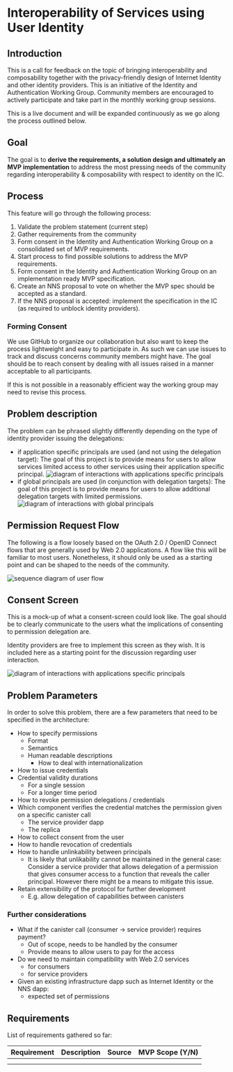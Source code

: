 # Interoperability of Services using User Identity

## Introduction
This is a call for feedback on the topic of bringing interoperability and composability together with the privacy-friendly design of Internet Identity and other identity providers. This is an initiative of the Identity and Authentication Working Group. Community members are encouraged to actively participate and take part in the monthly working group sessions.

This is a live document and will be expanded continuously as we go along the process outlined below.


## Goal
The goal is to **derive the requirements, a solution design and ultimately an MVP implementation** to address the most pressing needs of the community regarding interoperability & composability with respect to identity on the IC.


## Process
This feature will go through the following process:
1. Validate the problem statement (current step)
2. Gather requirements from the community
3. Form consent in the Identity and Authentication Working Group on a consolidated set of MVP requirements.
4. Start process to find possible solutions to address the MVP requirements.
5. Form consent in the Identity and Authentication Working Group on an implementation ready MVP specification.
6. Create an NNS proposal to vote on whether the MVP spec should be accepted as a standard.
7. If the NNS proposal is accepted: implement the specification in the IC (as required to unblock identity providers).

### Forming Consent
We use GitHub to organize our collaboration but also want to keep the process lightweight and easy to participate in. As such we can use issues to track and discuss concerns community members might have. The goal should be to reach consent by dealing with all issues raised in a manner acceptable to all participants.

If this is not possible in a reasonably efficient way the working group may need to revise this process.

## Problem description

The problem can be phrased slightly differently depending on the type of identity provider issuing the delegations:
* if application specific principals are used (and not using the delegation target): The goal of this project is to provide means for users to allow services limited access to other services using their application specific principal. ![diagram of interactions with applications specific principals](../diagrams/interop_app_specific_principal.png)
* if global principals are used (in conjunction with delegation targets): The goal of this project is to provide means for users to allow additional delegation targets with limited permissions. ![diagram of interactions with global principals](../diagrams/interop_global_principal.png)


## Permission Request Flow

The following is a flow loosely based on the OAuth 2.0 / OpenID Connect flows that are generally used by Web 2.0 applications. A flow like this will be familiar to most users.
Nonetheless, it should only be used as a starting point and can be shaped to the needs of the community.

![sequence diagram of user flow](../diagrams/interop_seq_diagram.svg)

## Consent Screen
This is a mock-up of what a consent-screen could look like. The goal should be to clearly communicate to the users what the implications of consenting to permission delegation are.

Identity providers are free to implement this screen as they wish. It is included here as a starting point for the discussion regarding user interaction.

![diagram of interactions with applications specific principals](../diagrams/interop_consent_screen_mockup.png)

## Problem Parameters
In order to solve this problem, there are a few parameters that need to be specified in the architecture:
* How to specify permissions
  * Format
  * Semantics
  * Human readable descriptions
    * How to deal with internationalization
* How to issue credentials
* Credential validity durations
  * For a single session
  * For a longer time period
* How to revoke permission delegations / credentials
* Which component verifies the credential matches the permission given on a specific canister call
  * The service provider dapp
  * The replica
* How to collect consent from the user
* How to handle revocation of credentials
* How to handle unlinkability between principals
  * It is likely that unlikability cannot be maintained in the general case: Consider a service provider that allows delegation of a permission that gives consumer access to a function that reveals the caller principal. However there might be a means to mitigate this issue.
* Retain extensibility of the protocol for further development
  * E.g. allow delegation of capabilities between canisters

### Further considerations
* What if the canister call (consumer → service provider) requires payment?
  * Out of scope, needs to be handled by the consumer
  * Provide means to allow users to pay for the access
* Do we need to maintain compatibility with Web 2.0 services
  * for consumers
  * for service providers
* Given an existing infrastructure dapp such as Internet Identity or the NNS dapp:
  * expected set of permissions

## Requirements
List of requirements gathered so far:

| Requirement | Description | Source | MVP Scope (Y/N) |
|-------------|-------------|--------|-----------------|
|             |             |        |                 |
|             |             |        |                 |

